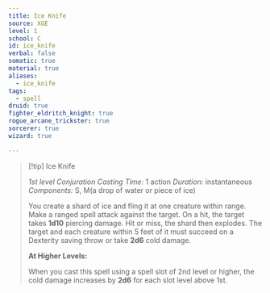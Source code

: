 ```yaml
---
title: Ice Knife
source: XGE
level: 1
school: C
id: ice_knife
verbal: false
somatic: true
material: true
aliases:
  - ice_knife
tags:
  - spell
druid: true
fighter_eldritch_knight: true
rogue_arcane_trickster: true
sorcerer: true
wizard: true

---
```

>[!tip] Ice Knife
>
> *1st level Conjuration*
> *Casting Time:* 1 action
> *Duration:* instantaneous
> *Components:* S, M(a drop of water or piece of ice)
>
>You create a shard of ice and fling it at one creature within range. Make a ranged spell attack against the target. On a hit, the target takes **1d10** piercing damage. Hit or miss, the shard then explodes. The target and each creature within 5 feet of it must succeed on a Dexterity saving throw or take **2d6** cold damage.
>
>**At Higher Levels:**
>
>When you cast this spell using a spell slot of 2nd level or higher, the cold damage increases by **2d6** for each slot level above 1st.
>

